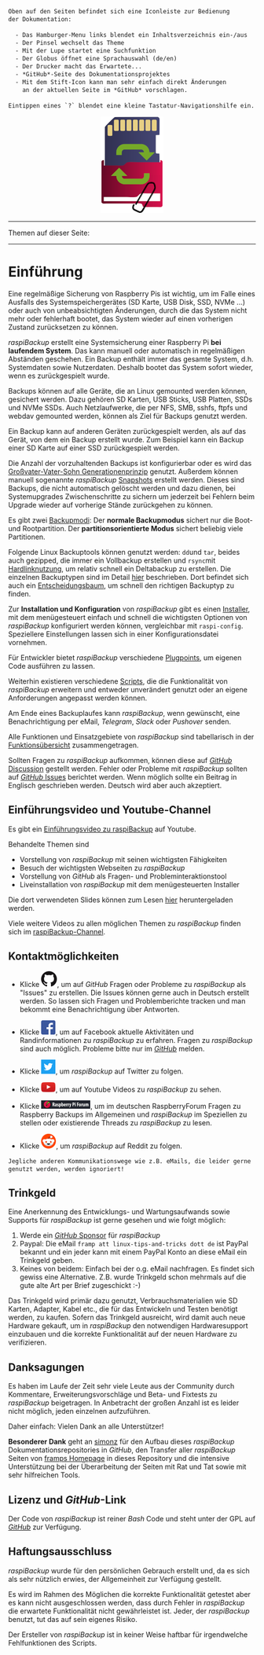 
``` admonish info title="Nutzungshinweise"
Oben auf den Seiten befindet sich eine Iconleiste zur Bedienung
der Dokumentation:

  - Das Hamburger-Menu links blendet ein Inhaltsverzeichnis ein-/aus
  - Der Pinsel wechselt das Theme
  - Mit der Lupe startet eine Suchfunktion
  - Der Globus öffnet eine Sprachauswahl (de/en)
  - Der Drucker macht das Erwartete...
  - *GitHub*-Seite des Dokumentationsprojektes
  - Mit dem Stift-Icon kann man sehr einfach direkt Änderungen
    an der aktuellen Seite im *GitHub* vorschlagen.

Eintippen eines `?` blendet eine kleine Tastatur-Navigationshilfe ein.
```

[.status]: todo "Nutzungshinweise: Icons einbinden und umformulieren"
[.status]: todo "Generell im gesamten Dokument: 'SD Karte' oder 'SD-Karte' usw.?"




<center>     <!-- The blank line before the image definition is required! -->

![Icon](images/icons/Icon_rot_blau_final_128.png)
</center>

---

Themen auf dieser Seite:

<!-- toc -->

---

# Einführung

Eine regelmäßige Sicherung von Raspberry Pis ist wichtig, um im Falle eines
Ausfalls des Systemspeichergerätes (SD Karte, USB Disk, SSD, NVMe ...) oder auch von
unbeabsichtigten Änderungen, durch die das System nicht mehr oder fehlerhaft bootet,
das System wieder auf einen vorherigen Zustand zurücksetzen zu können.

*raspiBackup* erstellt eine Systemsicherung einer Raspberry Pi **bei laufendem System**.
Das kann manuell oder automatisch in regelmäßigen Abständen geschehen.
Ein Backup enthält immer das gesamte System, d.h. Systemdaten sowie Nutzerdaten.
Deshalb bootet das System sofort wieder, wenn es zurückgespielt wurde.

Backups können auf alle Geräte, die an Linux gemounted werden können, gesichert
werden. Dazu gehören SD Karten, USB Sticks, USB Platten, SSDs und NVMe SSDs.
Auch Netzlaufwerke, die per NFS, SMB, sshfs, ftpfs und webdav gemounted werden,
können als Ziel für Backups genutzt werden.

Ein Backup kann auf anderen Geräten zurückgespielt werden, als auf das Gerät, von
dem ein Backup erstellt wurde. Zum Beispiel kann ein Backup einer SD Karte auf
einer SSD zurückgespielt werden.

Die Anzahl der vorzuhaltenden Backups ist konfigurierbar oder es wird das
[Großvater-Vater-Sohn Generationenprinzip](https://www.framp.de/raspiBackupDoc/de/smart-recycle.md) genutzt.
Außerdem können manuell sogenannte *raspiBackup* [Snapshots](snapshots.md) erstellt werden. Dieses sind Backups, die
nicht automatisch gelöscht werden und dazu dienen, bei Systemupgrades Zwischenschritte zu sichern
um jederzeit bei Fehlern beim Upgrade wieder auf vorherige Stände zurückgehen zu können.

Es gibt zwei [Backupmodi](normal-or-partition-backup.md):
Der **normale Backupmodus** sichert nur die Boot- und Rootpartition.
Der **partitionsorientierte Modus** sichert beliebig viele Partitionen.

Folgende Linux Backuptools können genutzt werden:
`dd`und `tar`, beides auch gezipped, die immer ein Vollbackup erstellen
und `rsync`mit [Hardlinknutzung](how-do-hardlinks-work-with-rsync.md),
um relativ schnell ein Deltabackup zu erstellen.
Die einzelnen Backuptypen sind im Detail [hier](backup-types.md) beschrieben.
Dort befindet sich auch ein [Entscheidungsbaum](backup-types.md#decisiontree),
um schnell den richtigen Backuptyp zu finden.

Zur **Installation und Konfiguration** von *raspiBackup* gibt es einen
[Installer](installation-in-5-minutes.md), mit dem menügesteuert einfach und schnell die wichtigsten
Optionen von *raspiBackup* konfiguriert werden können, vergleichbar mit `raspi-config`.
Speziellere Einstellungen lassen sich in einer Konfigurationsdatei vornehmen.

Für Entwickler bietet *raspiBackup* verschiedene [Plugpoints](hooks-for-own-scripts.md),
um eigenen Code ausführen zu lassen.

[.status]: todo "Das Word 'Plugpoints' sollte vielleicht durch etwas Geläufigeres ersetzt werden."

Weiterhin existieren verschiedene [Scripts](https://github.com/framps/raspiBackup/tree/master/helper),
die die Funktionalität von *raspiBackup* erweitern und entweder unverändert genutzt
oder an eigene Anforderungen angepasst werden können.

Am Ende eines Backuplaufes kann *raspiBackup*, wenn gewünscht, eine Benachrichtigung per eMail,
*Telegram*, *Slack* oder *Pushover* senden.

Alle Funktionen und Einsatzgebiete von *raspiBackup* sind tabellarisch in der
[Funktionsübersicht](function-overview.md) zusammengetragen.

[.status]: todo "Folgender Absatz steht eigentlich schon bei 'Kontaktmöglichkeiten' unten!? Könnte dann hier weg"

Sollten Fragen zu *raspiBackup* aufkommen, können diese auf [*GitHub* Discussion](https://github.com/framps/raspiBackup/discussions) gestellt werden.
Fehler oder Probleme mit *raspiBackup* sollten auf
[*GitHub* Issues](https://github.com/framps/raspiBackup/issues) berichtet werden.
Wenn möglich sollte ein Beitrag in Englisch geschrieben werden.
Deutsch wird aber auch akzeptiert.

## Einführungsvideo und Youtube-Channel

Es gibt ein [Einführungsvideo zu raspiBackup](https://youtu.be/PuK_FNK674s) auf Youtube.

Behandelte Themen sind

  * Vorstellung von *raspiBackup* mit seinen wichtigsten Fähigkeiten
  * Besuch der wichtigsten Webseiten zu *raspiBackup*
  * Vorstellung von *GitHub* als Fragen- und Probleminteraktionstool
  * Liveinstallation von *raspiBackup* mit dem menügesteuerten Installer

Die dort verwendeten Slides können zum Lesen [hier](https://raspibackup.linux-tips-and-tricks.de/wp-content/uploads/simple-file-list/raspiBackup_de.pdf) heruntergeladen werden.

Viele weitere Videos zu allen möglichen Themen zu *raspiBackup* finden sich im [raspiBackup-Channel](https://www.youtube.com/@raspiBackup).

<a name="kontakt"></a>
## Kontaktmöglichkeiten

* Klicke [![GitHub](images/icons/GitHub-Mark-32px.png)](https://github.com/framps/raspiBackup/issues),
  um auf *GitHub* Fragen oder Probleme zu *raspiBackup* als "Issues" zu erstellen.
  Die Issues können gerne auch in Deutsch erstellt werden.
  So lassen sich Fragen und Problemberichte tracken und man bekommt eine Benachrichtigung über Antworten.

* Klicke [![Facebook](images/icons/FB-f-Logo__blue_29.png)](https://www.facebook.com/raspiBackup/),
  um auf Facebook aktuelle Aktivitäten und Randinformationen zu *raspiBackup* zu erfahren.
  Fragen zu *raspiBackup* sind auch möglich. Probleme bitte nur im [*GitHub*](https://github.com/framps/raspiBackup/issues) melden.

* Klicke [![Twitter](images/icons/Twitter-f-Logo__blue_29.png)](https://www.twitter.com/linuxframp),
  um *raspiBackup* auf Twitter zu folgen.

* Klicke [![Youtube](images/icons/Youtube.png)](https://www.youtube.com/channel/UCnFHtfMXVpWy6mzMazqyINg),
  um auf Youtube Videos zu *raspiBackup* zu sehen.

* Klicke [![RaspberryForum](images/icons/RaspberryForumSmall.png)](https://forum-raspberrypi.de/forum/board/153-backup/),
  um im deutschen RaspberryForum Fragen zu Raspberry Backups im Allgemeinen und *raspiBackup* im Speziellen zu stellen oder existierende Threads zu *raspiBackup* zu lesen.

* Klicke [![Reddit](images/icons/reddit-icon.png)](https://www.reddit.com/r/raspiBackup/),
  um *raspiBackup* auf Reddit zu folgen.

``` admonish info title="Hinweis"
Jegliche anderen Kommunikationswege wie z.B. eMails, die leider gerne genutzt werden, werden ignoriert!
```

[.status]: todo "Der Youtube-Link oben ist keine **Kontakt**-Möglichkeit und außerdem schon weiter oben beschrieben"

<a name="donation"></a>
## Trinkgeld

Eine Anerkennung des Entwicklungs- und Wartungsaufwands sowie Supports für
*raspiBackup* ist gerne gesehen und wie folgt möglich:

1. Werde ein [*GitHub* Sponsor](https://github.com/sponsors/framps) für *raspiBackup*
2. Paypal: Die eMail `framp att linux-tips-and-tricks dott de` ist PayPal bekannt
   und ein jeder kann mit einem PayPal Konto an diese eMail ein Trinkgeld geben.
3. Keines von beidem: Einfach bei der o.g. eMail nachfragen. Es findet sich
   gewiss eine Alternative. Z.B. wurde Trinkgeld schon mehrmals auf die
   gute alte Art per Brief zugeschickt :-)

Das Trinkgeld wird primär dazu genutzt, Verbrauchsmaterialien wie SD Karten, Adapter, Kabel etc.,
die für das Entwickeln und Testen benötigt werden, zu kaufen. Sofern das Trinkgeld ausreicht,
wird damit auch neue Hardware gekauft, um in *raspiBackup* den notwendigen
Hardwaresupport einzubauen und die korrekte Funktionalität
auf der neuen Hardware zu verifizieren.

## Danksagungen

Es haben im Laufe der Zeit sehr viele Leute aus der Community durch Kommentare,
Erweiterungsvorschläge und Beta- und Fixtests zu *raspiBackup* beigetragen.
In Anbetracht der großen Anzahl ist es leider nicht möglich, jeden einzelnen aufzuführen.

Daher einfach: Vielen Dank an alle Unterstützer!

**Besonderer Dank** geht an [simonz](https://github.com/rpi-simonz) für den Aufbau
dieses *raspiBackup* Dokumentationsrepositories in *GitHub*, den Transfer aller
*raspiBackup* Seiten von [framps Homepage](https://www.linux-tips-and-tricks.de)
in dieses Repository und die intensive Unterstützung bei der Überarbeitung
der Seiten mit Rat und Tat sowie mit sehr hilfreichen Tools.

## Lizenz und *GitHub*-Link

Der Code von *raspiBackup* ist reiner *Bash* Code und steht unter der GPL auf [*GitHub*](https://github.com/framps/raspiBackup) zur Verfügung.

[.status]: todo "Schreibweise von Bash im Fließtext??!"


## Haftungsausschluss

*raspiBackup* wurde für den persönlichen Gebrauch erstellt und, da es sich als sehr nützlich erwies,
der Allgemeinheit zur Verfügung gestellt.

Es wird im Rahmen des Möglichen die korrekte Funktionalität getestet
aber es kann nicht ausgeschlossen werden, dass durch Fehler in
*raspiBackup* die erwartete Funktionalität nicht gewährleistet ist.
Jeder, der *raspiBackup* benutzt, tut das auf sein eigenes Risiko.

Der Ersteller von *raspiBackup* ist in keiner Weise haftbar für
irgendwelche Fehlfunktionen des Scripts.

[.source]: https://www.linux-tips-and-tricks.de/de/raspibackup
[.source]: https://www.linux-tips-and-tricks.de/en/backup
[.source]: https://linux-tips-and-tricks.de/de/trinkgeld
[.status]: rst
